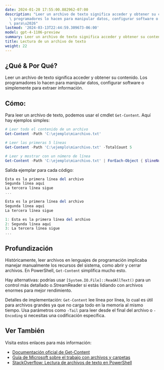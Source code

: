 ```yaml
---
date: 2024-01-20 17:55:00.882962-07:00
description: "Leer un archivo de texto significa acceder y obtener su contenido. Los\
  \ programadores lo hacen para manipular datos, configurar software o simplemente\
  \ para\u2026"
lastmod: '2024-03-13T22:44:59.309673-06:00'
model: gpt-4-1106-preview
summary: Leer un archivo de texto significa acceder y obtener su contenido.
title: Lectura de un archivo de texto
weight: 22
---
```


## ¿Qué & Por Qué?
Leer un archivo de texto significa acceder y obtener su contenido. Los programadores lo hacen para manipular datos, configurar software o simplemente para extraer información.

## Cómo:

Para leer un archivo de texto, podemos usar el cmdlet `Get-Content`. Aquí hay ejemplos simples:

```PowerShell
# Leer todo el contenido de un archivo
Get-Content -Path 'C:\ejemplo\miarchivo.txt'

# Leer las primeras 5 líneas
Get-Content -Path 'C:\ejemplo\miarchivo.txt' -TotalCount 5

# Leer y mostrar con un número de línea
Get-Content -Path 'C:\ejemplo\miarchivo.txt' | ForEach-Object { $lineNumber = 1 } { "$lineNumber`: $_"; $lineNumber++ }
```

Salida ejemplar para cada código:

```PowerShell
Esta es la primera línea del archivo
Segunda línea aquí
La tercera línea sigue
...
```

```PowerShell
Esta es la primera línea del archivo
Segunda línea aquí
La tercera línea sigue
```

```PowerShell
1: Esta es la primera línea del archivo
2: Segunda línea aquí
3: La tercera línea sigue
...
```

## Profundización

Históricamente, leer archivos en lenguajes de programación implicaba manejar manualmente los recursos del sistema, como abrir y cerrar archivos. En PowerShell, `Get-Content` simplifica mucho esto. 

Hay alternativas: podrías usar `[System.IO.File]::ReadAllText()` para un control más detallado o.StreamReader si estás lidiando con archivos enormes para mejor rendimiento.

Detalles de implementación: `Get-Content` lee línea por línea, lo cual es útil para archivos grandes ya que no carga todo en la memoria al mismo tiempo. Usa parámetros como `-Tail` para leer desde el final del archivo o `-Encoding` si necesitas una codificación específica.

## Ver También

Visita estos enlaces para más información:

- [Documentación oficial de Get-Content](https://docs.microsoft.com/en-us/powershell/module/Microsoft.PowerShell.Management/Get-Content)
- [Guía de Microsoft sobre el trabajo con archivos y carpetas](https://docs.microsoft.com/en-us/powershell/scripting/samples/working-with-files-and-folders?view=powershell-7.1)
- [StackOverflow: Lectura de archivos de texto en PowerShell](https://stackoverflow.com/questions/tagged/powershell+read-file)
